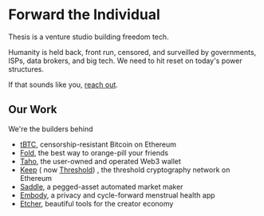 # Forward the Individual

Thesis is a venture studio building freedom tech.

Humanity is held back, front run, censored, and surveilled by governments, ISPs, data brokers, and big tech. We need to hit reset on today's power structures.

If that sounds like you, [reach out](mailto:work@thesis.co).

## Our Work

We're the builders behind

* [tBTC](https://tbtc.network), censorship-resistant Bitcoin on Ethereum
* [Fold](https://foldapp.com), the best way to orange-pill your friends
* [Taho](https://taho.xyz), the user-owned and operated Web3 wallet
* [Keep](https://keep.network) ( now [Threshold](https://threshold.network)) , the threshold cryptography network on Ethereum
* [Saddle](https://saddle.finance), a pegged-asset automated market maker
* [Embody](https://embody.space), a privacy and cycle-forward menstrual health app
* [Etcher](https://etcher.xyz), beautiful tools for the creator economy
